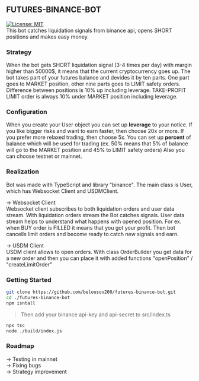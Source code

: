 ## FUTURES-BINANCE-BOT   
[![License: MIT](https://img.shields.io/badge/License-MIT-yellow.svg)](https://opensource.org/licenses/MIT)   
This bot catches liquidation signals from binance api, opens SHORT positions and makes easy money.
### Strategy
When the bot gets SHORT liquidation signal (3-4 times per day) with margin higher than 50000$, it means that the current cryptocurrency goes up.
The bot takes part of your futures balance and devides it by ten parts. One part goes to MARKET
position, other nine parts goes to LIMIT safety orders.
Difference between positions is 10% up including leverage. TAKE-PROFIT LIMIT order is always 10% under MARKET position including leverage.
### Configuration
When you create your User object you can set up **leverage** to your notice. If you like bigger risks and want to earn faster, then choose 20x or more.
If you prefer more relaxed trading, then choose 5x.
You can set up **percent** of balance which will be used for trading (ex. 50% means that 5% of balance will go to the MARKET position and 45% to LIMIT safety
orders)
Also you can choose testnet or mainnet.
### Realization
Bot was made with TypeScript and library "binance". The main class is User, which has Websocket Client and USDMClient.   
   
-> Websocket Client   
Websocket client subscribes to both liquidation orders and user data stream. With liquidation orders stream the Bot catches signals. User data stream helps to
understand what happens with opened position. For ex. when BUY order is FILLED it means that you got your profit. Then bot cancells limit orders and
become ready to catch new signals and earn.   
   
-> USDM Client   
USDM client allows to open orders. With class OrderBuilder you get data for a new order and then you can place it with added functions "openPosition" / 
"createLimitOrder"   
### Getting Started   
```bash
git clone https://github.com/belousov200/futures-binance-bot.git
cd ./futures-binance-bot
npm isntall
```
> Then add your binance api-key and api-secret to src/index.ts
```bash
npx tsc
node ./build/index.js
```   
### Roadmap   
-> Testing in mainnet   
-> Fixing bugs   
-> Strategy improvement
